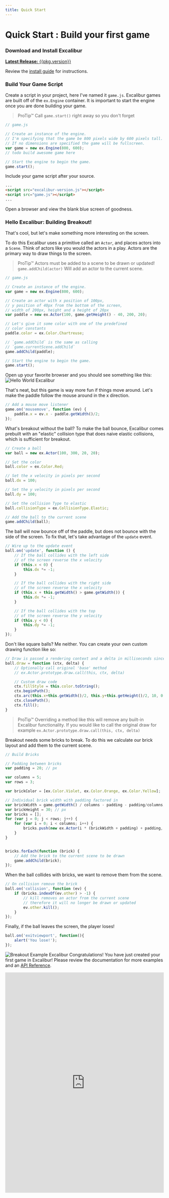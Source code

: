 ```yaml
---
title: Quick Start
---
```


# Quick Start : Build your first game

### Download and Install Excalibur

<a href="https://github.com/excaliburjs/Excalibur/releases/tag/v{{pkg.version}}" class="btn btn-primary btn-lg">**Latest Release:** {{pkg.version}}</a>

Review the [install guide](/docs/install.html) for instructions.


### Build Your Game Script

Create a script in your project, here I've named it `game.js`. Excalibur games are built off of the `ex.Engine` container. It is important to start the engine once you are done building your game.

>ProTip&trade;  Call `game.start()` right away so you don't forget


```javascript
// game.js

// Create an instance of the engine.
// I'm specifying that the game be 800 pixels wide by 600 pixels tall.
// If no dimensions are specified the game will be fullscreen.
var game = new ex.Engine(800, 600);
// todo build awesome game here

// Start the engine to begin the game.
game.start();
```

Include your game script after your source.

```html
...
<script src="excalibur-version.js"></script>
<script src="game.js"></script>
...

```

Open a browser and view the blank blue screen of goodness.


### Hello Excalibur: Building Breakout!

That's cool, but let's make something more interesting on the screen.


To do this Excalibur uses a primitive called an `Actor`, and places actors into a `Scene`. Think of actors like you would the actors in a play. Actors are the primary way to draw things to the screen.

> ProTip&trade; Actors must be added to a scene to be drawn or updated! `game.addChild(actor)` Will add an actor to the current scene.

```javascript
// game.js

// Create an instance of the engine.
var game = new ex.Engine(800, 600);

// Create an actor with x position of 100px,
// y position of 40px from the bottom of the screen,
// width of 200px, height and a height of 20px
var paddle = new ex.Actor(100, game.getHeight() - 40, 200, 20);

// Let's give it some color with one of the predefined
// color constants
paddle.color = ex.Color.Chartreuse;

// `game.addChild` is the same as calling
// `game.currentScene.addChild`
game.addChild(paddle);

// Start the engine to begin the game.
game.start();

```

Open up your favorite browser and you should see something like this:
![Hello World Excalibur](images/quickstart/breakoutPartial.png "Hello World Excalibur")


That's neat, but this game is way more fun if things move around. Let's make the paddle follow the mouse around in the x direction.

```javascript
// Add a mouse move listener
game.on('mousemove', function (ev) {
    paddle.x = ev.x - paddle.getWidth()/2;
});
```

What's breakout without the ball? To make the ball bounce, Excalibur comes prebuilt with an "elastic" collision type that does naive elastic collisions, which is sufficient for breakout.

```javascript
// Create a ball
var ball = new ex.Actor(100, 300, 20, 20);

// Set the color
ball.color = ex.Color.Red;

// Set the x velocity in pixels per second
ball.dx = 100;

// Set the y velocity in pixels per second
ball.dy = 100;

// Set the collision Type to elastic
ball.collisionType = ex.CollisionType.Elastic;

// Add the ball to the current scene
game.addChild(ball);

```

The ball will now bounce off of the paddle, but does not bounce with the side of the screen. To fix that, let's take advantage of the `update` event.

```javascript
// Wire up to the update event
ball.on('update', function () {
    // If the ball collides with the left side
    // of the screen reverse the x velocity
    if (this.x < 0) {
        this.dx *= -1;
    }

    // If the ball collides with the right side
    // of the screen reverse the x velocity
    if (this.x + this.getWidth() > game.getWidth()) {
        this.dx *= -1;
    }

    // If the ball collides with the top
    // of the screen reverse the y velocity
    if (this.y < 0) {
        this.dy *= -1;
    }
});

```

Don't like square balls? Me neither. You can create your own custom drawing function like so:


```javascript
// Draw is passed a rendering context and a delta in milliseconds since the last frame
ball.draw = function (ctx, delta) {
	// Optionally call original 'base' method
	// ex.Actor.prototype.draw.call(this, ctx, delta)

	// Custom draw code
    ctx.fillStyle = this.color.toString();
    ctx.beginPath();
    ctx.arc(this.x+this.getWidth()/2, this.y+this.getHeight()/2, 10, 0, Math.PI * 2);
    ctx.closePath();
    ctx.fill();
}

```
> ProTip&trade; Overriding a method like this will remove any built-in Excalibur functionality. If you would like to call the original draw for example `ex.Actor.prototype.draw.call(this, ctx, delta)`


Breakout needs some bricks to break. To do this we calculate our brick layout and add them to the current scene.

```javascript
// Build Bricks

// Padding between bricks
var padding = 20; // px

var columns = 5;
var rows = 3;

var brickColor = [ex.Color.Violet, ex.Color.Orange, ex.Color.Yellow];

// Individual brick width with padding factored in
var brickWidth = game.getWidth() / columns - padding - padding/columns; // px
var brickHeight = 30; // px
var bricks = [];
for (var j = 0; j < rows; j++) {
    for (var i = 0; i < columns; i++) {
        bricks.push(new ex.Actor(i * (brickWidth + padding) + padding, j * (brickHeight + padding) + padding, brickWidth, brickHeight, brickColor[j % brickColor.length]));
    }
}


bricks.forEach(function (brick) {
    // Add the brick to the current scene to be drawn
    game.addChild(brick);
});
```

When the ball collides with bricks, we want to remove them from the scene.
```javascript
// On collision remove the brick
ball.on('collision', function (ev) {
    if (bricks.indexOf(ev.other) > -1) {
        // kill removes an actor from the current scene
        // therefore it will no longer be drawn or updated
        ev.other.kill();
    }
});
```

Finally, if the ball leaves the screen, the player loses!
```javascript
ball.on('exitviewport', function(){
	alert('You lose!');
});

```

![Breakout Example Excalibur](images/quickstart/breakoutFinal.png "Breakout Example Excalibur")
Congratulations! You have just created your first game in Excalibur! Please review the documentation for more examples and an [API Reference](/docs/api).

<iframe width="100%" height="700" src="http://jsfiddle.net/excaliburjs/6Ay9S/embedded/" allowfullscreen="allowfullscreen" frameborder="0"></iframe>
